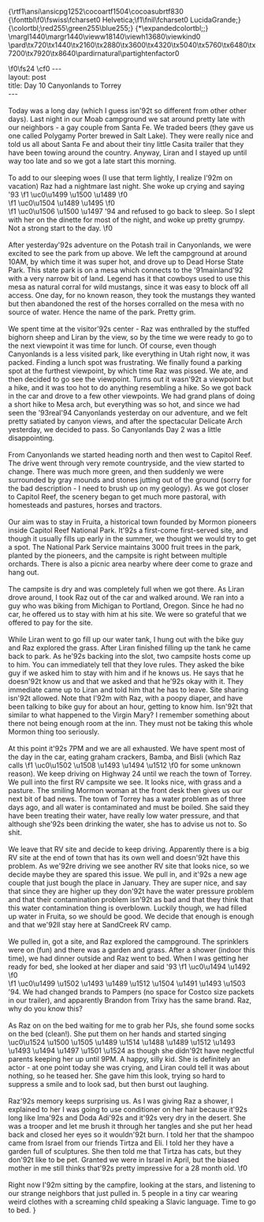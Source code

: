 {\rtf1\ansi\ansicpg1252\cocoartf1504\cocoasubrtf830
{\fonttbl\f0\fswiss\fcharset0 Helvetica;\f1\fnil\fcharset0 LucidaGrande;}
{\colortbl;\red255\green255\blue255;}
{\*\expandedcolortbl;;}
\margl1440\margr1440\vieww18140\viewh13680\viewkind0
\pard\tx720\tx1440\tx2160\tx2880\tx3600\tx4320\tx5040\tx5760\tx6480\tx7200\tx7920\tx8640\pardirnatural\partightenfactor0

\f0\fs24 \cf0 ---\
layout: post\
title: Day 10 Canyonlands to Torrey\
---\
\
Today was a long day (which I guess isn\'92t so different from other other days). Last night in our Moab campground we sat around pretty late with our neighbors - a gay couple from Santa Fe. We traded beers (they gave us one called Polygamy Porter brewed in Salt Lake). They were really nice and told us all about Santa Fe and about their tiny little Casita trailer that they have been towing around the country. Anyway, Liran and I stayed up until way too late and so we got a late start this morning.\
\
To add to our sleeping woes (I use that term lightly, I realize I\'92m on vacation) Raz had a nightmare last night. She woke up crying and saying \'93
\f1 \uc0\u1499 \u1500 \u1489 
\f0  
\f1 \uc0\u1504 \u1489 \u1495 
\f0  
\f1 \uc0\u1506 \u1500 \u1497 \'94 and refused to go back to sleep. So I slept with her on the dinette for most of the night, and woke up pretty grumpy. Not a strong start to the day.
\f0 \
\
After yesterday\'92s adventure on the Potash trail in Canyonlands, we were excited to see the park from up above. We left the campground at around 10AM, by which time it was super hot, and drove up to Dead Horse State Park. This state park is on a mesa which connects to the \'91mainland\'92 with a very narrow bit of land. Legend has it that cowboys used to use this mesa as natural corral for wild mustangs, since it was easy to block off all access. One day, for no known reason, they took the mustangs they wanted but then abandoned the rest of the horses corralled on the mesa with no source of water. Hence the name of the park. Pretty grim.\
\
We spent time at the visitor\'92s center - Raz was enthralled by the stuffed bighorn sheep and Liran by the view, so by the time we were ready to go to the next viewpoint it was time for lunch. Of course, even though Canyonlands is a less visited park, like everything in Utah right now, it was packed. Finding a lunch spot was frustrating. We finally found a parking spot at the furthest viewpoint, by which time Raz was pissed. We ate, and then decided to go see the viewpoint. Turns out it wasn\'92t a viewpoint but a hike, and it was too hot to do anything resembling a hike. So we got back in the car and drove to a few other viewpoints. We had grand plans of doing a short hike to Mesa arch, but everything was so hot, and since we had seen the \'93real\'94 Canyonlands yesterday on our adventure, and we felt pretty satiated by canyon views, and after the spectacular Delicate Arch yesterday, we decided to pass. So Canyonlands Day 2 was a little disappointing.\
\
From Canyonlands we started heading north and then west to Capitol Reef. The drive went through very remote countryside, and the view started to change. There was much more green, and then suddenly we were surrounded by gray mounds and stones jutting out of the ground (sorry for the bad description - I need to brush up on my geology). As we got closer to Capitol Reef, the scenery began to get much more pastoral, with homesteads and pastures, horses and tractors.\
\
Our aim was to stay in Fruita, a historical town founded by Mormon pioneers inside Capitol Reef National Park. It\'92s a first-come first-served site, and though it usually fills up early in the summer, we thought we would try to get a spot. The National Park Service maintains 3000 fruit trees in the park, planted by the pioneers, and the campsite is right between multiple orchards. There is also a picnic area nearby where deer come to graze and hang out. \
\
The campsite is dry and was completely full when we got there. As Liran drove around, I took Raz out of the car and walked around. We ran into a guy who was biking from Michigan to Portland, Oregon. Since he had no car, he offered us to stay with him at his site. We were so grateful that we offered to pay for the site.\
\
While Liran went to go fill up our water tank, I hung out with the bike guy and Raz explored the grass. After Liran finished filling up the tank he came back to park. As he\'92s backing into the slot, two campsite hosts come up to him. You can immediately tell that they love rules. They asked the bike guy if we asked him to stay with him and if he knows us. He says that he doesn\'92t know us and that we asked and that he\'92s okay with it. They immediate came up to Liran and told him that he has to leave. Site sharing isn\'92t allowed. Note that I\'92m with Raz, with a poopy diaper, and have been talking to bike guy for about an hour, getting to know him. Isn\'92t that similar to what happened to the Virgin Mary? I remember something about there not being enough room at the inn. They must not be taking this whole Mormon thing too seriously.\
\
At this point it\'92s 7PM and we are all exhausted. We have spent most of the day in the car, eating graham crackers, Bamba, and Bisli (which Raz calls 
\f1 \uc0\u1502 \u1508 \u1493 \u1494 \u1512 
\f0  for some unknown reason). We keep driving on Highway 24 until we reach the town of Torrey. We pull into the first RV campsite we see. It looks nice, with grass and a pasture. The smiling Mormon woman at the front desk then gives us our next bit of bad news. The town of Torrey has a water problem as of three days ago, and all water is contaminated and must be boiled. She said they have been treating their water, have really low water pressure, and that although she\'92s been drinking the water, she has to advise us not to. So shit.\
\
We leave that RV site and decide to keep driving. Apparently there is a big RV site at the end of town that has its own well and doesn\'92t have this problem. As we\'92re driving we see another RV site that looks nice, so we decide maybe they are spared this issue. We pull in, and it\'92s a new age couple that just bough the place in January. They are super nice, and say that since they are higher up they don\'92t have the water pressure problem and that their contamination problem isn\'92t as bad and that they think that this water contamination thing is overblown. Luckily though, we had filled up water in Fruita, so we should be good. We decide that enough is enough and that we\'92ll stay here at SandCreek RV camp.\
\
We pulled in, got a site, and Raz explored the campground. The sprinklers were on (fun) and there was a garden and grass. After a shower (indoor this time), we had dinner outside and Raz went to bed. When I was getting her ready for bed, she looked at her diaper and said \'93
\f1 \uc0\u1494 \u1492 
\f0  
\f1 \uc0\u1499 \u1502 \u1493  \u1489 \u1512 \u1504 \u1491 \u1493 \u1503 \'94. We had changed brands to Pampers (no space for Costco size packets in our trailer), and apparently Brandon from Trixy has the same brand. Raz, why do you know this?\
\
As Raz on on the bed waiting for me to grab her PJs, she found some socks on the bed (clean!). She put them on her hands and started singing \uc0\u1524 \u1500 \u1505 \u1489 \u1514 \u1488  \u1489 \u1512 \u1493 \u1493 \u1494 \u1497 \u1501 \u1524  as though she didn\'92t have neglectful parents keeping her up until 9PM. A happy, silly kid. She is definitely an actor - at one point today she was crying, and Liran could tell it was about nothing, so he teased her. She gave him this look, trying so hard to suppress a smile and to look sad, but then burst out laughing. \
\
Raz\'92s memory keeps surprising us. As I was giving Raz a shower, I explained to her I was going to use conditioner on her hair because it\'92s long like Ima\'92s and Doda Adi\'92s and it\'92s very dry in the desert. She was a trooper and let me brush it through her tangles and she put her head back and closed her eyes so it wouldn\'92t burn. I told her that the shampoo came from Israel from our friends Tirtza and Eli. I told her they have a garden full of sculptures. She then told me that Tirtza has cats, but they don\'92t like to be pet. Granted we were in Israel in April, but the biased mother in me still thinks that\'92s pretty impressive for a 28 month old. 
\f0 \
\
Right now I\'92m sitting by the campfire, looking at the stars, and listening to our strange neighbors that just pulled in. 5 people in a tiny car wearing weird clothes with a screaming child speaking a Slavic language. Time to go to bed. }